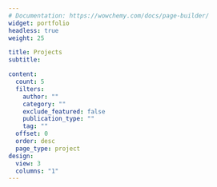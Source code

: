 ```yaml
---
# Documentation: https://wowchemy.com/docs/page-builder/
widget: portfolio
headless: true
weight: 25

title: Projects
subtitle:

content:
  count: 5
  filters:
    author: ""
    category: ""
    exclude_featured: false
    publication_type: ""
    tag: ""
  offset: 0
  order: desc
  page_type: project
design:
  view: 3
  columns: "1"
---
```

